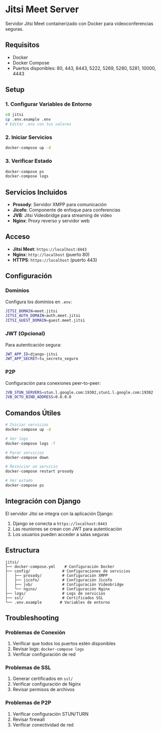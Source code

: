 # Jitsi Meet Server

Servidor Jitsi Meet containerizado con Docker para videoconferencias seguras.

## Requisitos

- Docker
- Docker Compose
- Puertos disponibles: 80, 443, 8443, 5222, 5269, 5280, 5281, 10000, 4443

## Setup

### 1. Configurar Variables de Entorno

```bash
cd jitsi
cp .env.example .env
# Editar .env con tus valores
```

### 2. Iniciar Servicios

```bash
docker-compose up -d
```

### 3. Verificar Estado

```bash
docker-compose ps
docker-compose logs
```

## Servicios Incluidos

- **Prosody**: Servidor XMPP para comunicación
- **Jicofo**: Componente de enfoque para conferencias
- **JVB**: Jitsi Videobridge para streaming de video
- **Nginx**: Proxy reverso y servidor web

## Acceso

- **Jitsi Meet**: `https://localhost:8443`
- **Nginx**: `http://localhost` (puerto 80)
- **HTTPS**: `https://localhost` (puerto 443)

## Configuración

### Dominios

Configura los dominios en `.env`:

```bash
JITSI_DOMAIN=meet.jitsi
JITSI_AUTH_DOMAIN=auth.meet.jitsi
JITSI_GUEST_DOMAIN=guest.meet.jitsi
```

### JWT (Opcional)

Para autenticación segura:

```bash
JWT_APP_ID=django-jitsi
JWT_APP_SECRET=tu_secreto_seguro
```

### P2P

Configuración para conexiones peer-to-peer:

```bash
JVB_STUN_SERVERS=stun.l.google.com:19302,stun1.l.google.com:19302
JVB_OCTO_BIND_ADDRESS=0.0.0.0
```

## Comandos Útiles

```bash
# Iniciar servicios
docker-compose up -d

# Ver logs
docker-compose logs -f

# Parar servicios
docker-compose down

# Reiniciar un servicio
docker-compose restart prosody

# Ver estado
docker-compose ps
```

## Integración con Django

El servidor Jitsi se integra con la aplicación Django:

1. Django se conecta a `https://localhost:8443`
2. Las reuniones se crean con JWT para autenticación
3. Los usuarios pueden acceder a salas seguras

## Estructura

```
jitsi/
├── docker-compose.yml    # Configuración Docker
├── config/              # Configuraciones de servicios
│   ├── prosody/         # Configuración XMPP
│   ├── jicofo/          # Configuración Jicofo
│   ├── jvb/             # Configuración Videobridge
│   └── nginx/           # Configuración Nginx
├── logs/                # Logs de servicios
├── ssl/                 # Certificados SSL
└── .env.example        # Variables de entorno
```

## Troubleshooting

### Problemas de Conexión

1. Verificar que todos los puertos estén disponibles
2. Revisar logs: `docker-compose logs`
3. Verificar configuración de red

### Problemas de SSL

1. Generar certificados en `ssl/`
2. Verificar configuración de Nginx
3. Revisar permisos de archivos

### Problemas de P2P

1. Verificar configuración STUN/TURN
2. Revisar firewall
3. Verificar conectividad de red